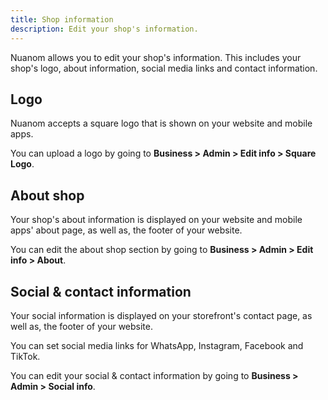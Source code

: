 ```yaml
---
title: Shop information
description: Edit your shop's information.
---
```


Nuanom allows you to edit your shop's information. This includes your shop's logo, about information, social media links and contact information.


## Logo

Nuanom accepts a square logo that is shown on your website and mobile apps.

You can upload a logo by going to **Business > Admin > Edit info > Square Logo**.


## About shop

Your shop's about information is displayed on your website and mobile apps' about page, as well as, the footer of your website.

You can edit the about shop section by going to **Business > Admin > Edit info > About**.



## Social & contact information

Your social information is displayed on your storefront's contact page, as well as, the footer of your website.

You can set social media links for WhatsApp, Instagram, Facebook and TikTok.

You can edit your social & contact information by going to **Business > Admin  > Social info**.








